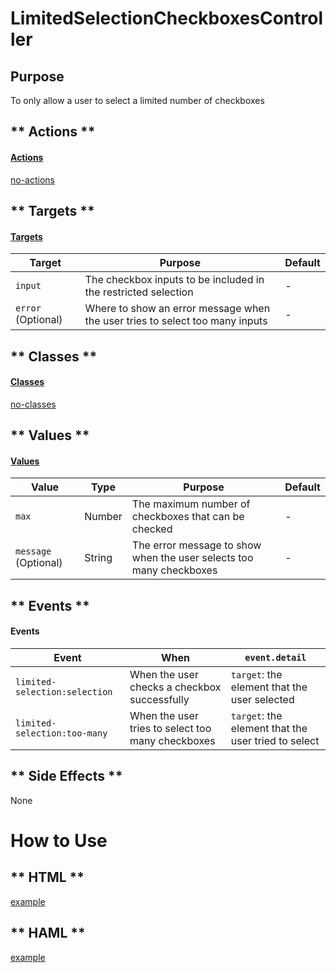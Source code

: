 # LimitedSelectionCheckboxesController

## Purpose

To only allow a user to select a limited number of checkboxes

<!-- tabs:start -->

## ** Actions **

#### [Actions](https://stimulus.hotwire.dev/reference/actions)

[no-actions](../_partials/no-actions.md ':include')

## ** Targets **

#### [Targets](https://stimulus.hotwire.dev/reference/targets)

| Target | Purpose | Default |
| --- | --- | --- |
| `input` | The checkbox inputs to be included in the restricted selection | - |
| `error` (Optional) | Where to show an error message when the user tries to select too many inputs | - |

## ** Classes **

#### [Classes](https://stimulus.hotwire.dev/reference/classes)

[no-classes](../_partials/no-classes.md ':include')

## ** Values **

#### [Values](https://stimulus.hotwire.dev/reference/values)

| Value | Type | Purpose | Default |
| --- | --- | --- | --- |
| `max` | Number | The maximum number of checkboxes that can be checked | - |
| `message` (Optional) | String | The error message to show when the user selects too many checkboxes | - |

## ** Events **

#### Events

| Event | When | `event.detail` |
| --- | --- |--- |
| `limited-selection:selection` | When the user checks a checkbox successfully | `target`: the element that the user selected |
| `limited-selection:too-many` | When the user tries to select too many checkboxes | `target`: the element that the user tried to select |

## ** Side Effects **

None

<!-- tabs:end -->

# How to Use

<!-- tabs:start -->
## ** HTML **
[example](../examples/limited_selection_checkboxes_controller.html ':include :type=code')
## ** HAML **
[example](../examples/limited_selection_checkboxes_controller.haml ':include :type=code')
<!-- tabs:end -->

